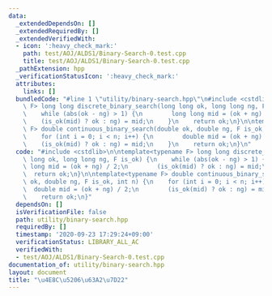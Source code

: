 ```yaml
---
data:
  _extendedDependsOn: []
  _extendedRequiredBy: []
  _extendedVerifiedWith:
  - icon: ':heavy_check_mark:'
    path: test/AOJ/ALDS1/Binary-Search-0.test.cpp
    title: test/AOJ/ALDS1/Binary-Search-0.test.cpp
  _pathExtension: hpp
  _verificationStatusIcon: ':heavy_check_mark:'
  attributes:
    links: []
  bundledCode: "#line 1 \"utility/binary-search.hpp\"\n#include <cstdlib>\n\ntemplate<typename\
    \ F> long long discrete_binary_search(long long ok, long long ng, F is_ok) {\n\
    \    while (abs(ok - ng) > 1) {\n        long long mid = (ok + ng) / 2;\n    \
    \    (is_ok(mid) ? ok : ng) = mid;\n    }\n    return ok;\n}\n\ntemplate<typename\
    \ F> double continuous_binary_search(double ok, double ng, F is_ok, int n) {\n\
    \    for (int i = 0; i < n; i++) {\n        double mid = (ok + ng) / 2;\n    \
    \    (is_ok(mid) ? ok : ng) = mid;\n    }\n    return ok;\n}\n"
  code: "#include <cstdlib>\n\ntemplate<typename F> long long discrete_binary_search(long\
    \ long ok, long long ng, F is_ok) {\n    while (abs(ok - ng) > 1) {\n        long\
    \ long mid = (ok + ng) / 2;\n        (is_ok(mid) ? ok : ng) = mid;\n    }\n  \
    \  return ok;\n}\n\ntemplate<typename F> double continuous_binary_search(double\
    \ ok, double ng, F is_ok, int n) {\n    for (int i = 0; i < n; i++) {\n      \
    \  double mid = (ok + ng) / 2;\n        (is_ok(mid) ? ok : ng) = mid;\n    }\n\
    \    return ok;\n}"
  dependsOn: []
  isVerificationFile: false
  path: utility/binary-search.hpp
  requiredBy: []
  timestamp: '2020-09-23 17:29:24+09:00'
  verificationStatus: LIBRARY_ALL_AC
  verifiedWith:
  - test/AOJ/ALDS1/Binary-Search-0.test.cpp
documentation_of: utility/binary-search.hpp
layout: document
title: "\u4E8C\u5206\u63A2\u7D22"
---
```


